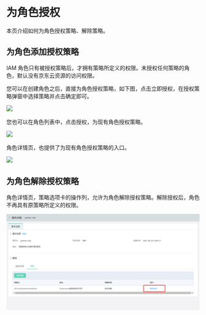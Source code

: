 # 为角色授权

本页介绍如何为角色授权策略、解除策略。

## 为角色添加授权策略

IAM 角色只有被授权策略后，才拥有策略所定义的权限。未授权任何策略的角色，默认没有京东云资源的访问权限。

您可以在创建角色之后，直接为角色授权策略，如下图，点击立即授权，在授权策略弹窗中选择策略并点击确定即可。

![](../../../../../image/IAM/RoleNew/attach1.png)


您也可以在角色列表中，点击授权，为现有角色授权策略。

![](../../../../../image/IAM/RoleNew/attach2.png)

角色详情页，也提供了为现有角色授权策略的入口。

![](../../../../../image/IAM/RoleNew/attach3.png)

## 为角色解除授权策略

角色详情页，策略选项卡的操作列，允许为角色解除授权策略。解除授权后，角色不再具有原策略所定义的权限。

![](../../../../../image/IAM/RoleNew/attach5.png)
